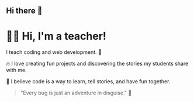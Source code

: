 ## Hi there 👋

# 👨‍🏫 Hi, I'm a teacher!

I teach coding and web development. 🧱

🔥 I love creating fun projects and discovering the stories my students share with me. 

🚀 I believe code is a way to learn, tell stories, and have fun together.

> "Every bug is just an adventure in disguise." 🐞
<!--
**federicoImmeLav/federicoImmeLav** is a ✨ _special_ ✨ repository because its `README.md` (this file) appears on your GitHub profile.

Here are some ideas to get you started:

- 🔭 I’m currently working on ...
- 🌱 I’m currently learning ...
- 👯 I’m looking to collaborate on ...
- 🤔 I’m looking for help with ...
- 💬 Ask me about ...
- 📫 How to reach me: ...
- 😄 Pronouns: ...
- ⚡ Fun fact: ...
-->
